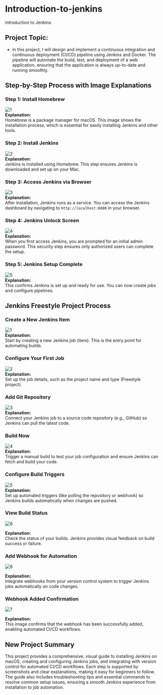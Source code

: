 # Introduction-to-jenkins
introduction to Jenkins

## Project Topic:

- In this project, I will design and implement a continuous integration and continuous deployment (CI/CD) pipeline using Jenkins and Docker. The pipeline will automate the build, test, and deployment of a web application, ensuring that the application is always up-to-date and running smoothly.


## Step-by-Step Process with Image Explanations

### Step 1: Install Homebrew  
![1](./img/1%20install%20homebrew.png)  
**Explanation:**  
Homebrew is a package manager for macOS. This image shows the installation process, which is essential for easily installing Jenkins and other tools.

### Step 2: Install Jenkins  
![2](./img/2%20install%20jenkins.png)  
**Explanation:**  
Jenkins is installed using Homebrew. This step ensures Jenkins is downloaded and set up on your Mac.

### Step 3: Access Jenkins via Browser  
![3](./img/4%20jenkins%20access%20via%20browser.png)  
**Explanation:**  
After installation, Jenkins runs as a service. You can access the Jenkins dashboard by navigating to `http://localhost:8080` in your browser.

### Step 4: Jenkins Unlock Screen  
![4](./img/4%20jenkins%20access%20via%20browser.png)  
**Explanation:**  
When you first access Jenkins, you are prompted for an initial admin password. This security step ensures only authorized users can complete the setup.

### Step 5: Jenkins Setup Complete  
![5](./img/5%20jenkins%20created%20successfully%20.png)  
**Explanation:**  
This confirms Jenkins is set up and ready for use. You can now create jobs and configure pipelines.



## Jenkins Freestyle Project Process

### Create a New Jenkins Item  
![1](./img/01%20jenkis%20new%20item.png)  
**Explanation:**  
Start by creating a new Jenkins job (item). This is the entry point for automating builds.

### Configure Your First Job  
![2](./img/02%20my%20first%20job.png)  
**Explanation:**  
Set up the job details, such as the project name and type (Freestyle project).

### Add Git Repository  
![3](./img/03.%20adding%20git%20repo.png)  
**Explanation:**  
Connect your Jenkins job to a source code repository (e.g., GitHub) so Jenkins can pull the latest code.

### Build Now  
![4](./img/04%20build%20now.png)  
**Explanation:**  
Trigger a manual build to test your job configuration and ensure Jenkins can fetch and build your code.

### Configure Build Triggers  
![5](./img/05%20trigger.png)  
**Explanation:**  
Set up automated triggers (like polling the repository or webhook) so Jenkins builds automatically when changes are pushed.

### View Build Status  

![6](./img/06%20status%20showing%20.png)  

**Explanation:**  
Check the status of your builds. Jenkins provides visual feedback on build success or failure.

### Add Webhook for Automation  
![6](./img/06%20webhook%20use%20.png)  

**Explanation:**  
Integrate webhooks from your version control system to trigger Jenkins jobs automatically on code changes.

### Webhook Added Confirmation  

![7](./img/07%20webhook%20added.png)  

**Explanation:**  
This image confirms that the webhook has been successfully added, enabling automated CI/CD workflows.





## New Project Summary

This project provides a comprehensive, visual guide to installing Jenkins on macOS, creating and configuring Jenkins jobs, and integrating with version control for automated CI/CD workflows. Each step is supported by screenshots and clear explanations, making it easy for beginners to follow. The guide also includes troubleshooting tips and essential commands to resolve common setup issues, ensuring a smooth Jenkins experience from installation to job automation.


